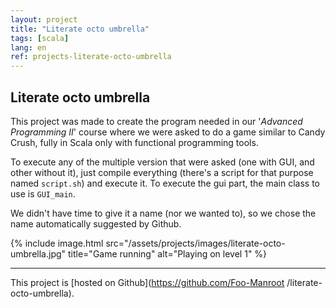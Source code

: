 ```yaml
---
layout: project
title: "Literate octo umbrella"
tags: [scala]
lang: en
ref: projects-literate-octo-umbrella
---
```


## Literate octo umbrella

This project was made to create the program needed in our '_Advanced Programming II_'
course where we were asked to do a game similar to Candy Crush, fully in Scala only with
functional programming tools.

To execute any of the multiple version that were asked (one with GUI, and other without
it), just compile everything (there's a script for that purpose named `script.sh`) and
execute it. To execute the gui part, the main class to use is `GUI_main`.

We didn't have time to give it a name (nor we wanted to), so we chose the name
automatically suggested by Github.

{% include image.html
	src="/assets/projects/images/literate-octo-umbrella.jpg"
	title="Game running"
	alt="Playing on level 1"
%}

----

This project is [hosted on Github](https://github.com/Foo-Manroot
/literate-octo-umbrella).
